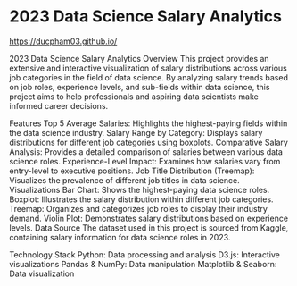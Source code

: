 # 2023 Data Science Salary Analytics 

https://ducpham03.github.io/

2023 Data Science Salary Analytics
Overview
This project provides an extensive and interactive visualization of salary distributions across various job categories in the field of data science. By analyzing salary trends based on job roles, experience levels, and sub-fields within data science, this project aims to help professionals and aspiring data scientists make informed career decisions.

Features
Top 5 Average Salaries: Highlights the highest-paying fields within the data science industry.
Salary Range by Category: Displays salary distributions for different job categories using boxplots.
Comparative Salary Analysis: Provides a detailed comparison of salaries between various data science roles.
Experience-Level Impact: Examines how salaries vary from entry-level to executive positions.
Job Title Distribution (Treemap): Visualizes the prevalence of different job titles in data science.
Visualizations
Bar Chart: Shows the highest-paying data science roles.
Boxplot: Illustrates the salary distribution within different job categories.
Treemap: Organizes and categorizes job roles to display their industry demand.
Violin Plot: Demonstrates salary distributions based on experience levels.
Data Source
The dataset used in this project is sourced from Kaggle, containing salary information for data science roles in 2023.

Technology Stack
Python: Data processing and analysis
D3.js: Interactive visualizations
Pandas & NumPy: Data manipulation
Matplotlib & Seaborn: Data visualization
